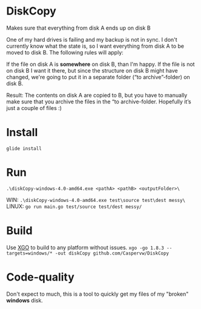 # DiskCopy
Makes sure that everything from disk A ends up on disk B

One of my hard drives is failing and my backup is not in sync. I don't currently know what the state is, so I want everything from disk A to be moved to disk B. The following rules will apply:

If the file on disk A is **somewhere** on disk B, than I'm happy.
If the file is not on disk B I want it there, but since the structure on disk B might have changed, we're going to put it in a separate folder (“to archive”-folder) on disk B.

Result: The contents on disk A are copied to B, but you have to manually make sure that you archive the files in the “to archive-folder. Hopefully it’s just a couple of files :)

# Install
```glide install```

# Run
```.\diskCopy-windows-4.0-amd64.exe <pathA> <pathB> <outputFolder>\ ```

WIN: ```.\diskCopy-windows-4.0-amd64.exe test\source test\dest messy\ ```
LINUX: ```go run main.go test/source test/dest messy/ ```


# Build
Use [XGO](https://github.com/karalabe/xgo) to build to any platform without issues.
```xgo -go 1.8.3 --targets=windows/* -out diskCopy github.com/Caspervw/DiskCopy```

# Code-quality
Don't expect to much, this is a tool to quickly get my files of my "broken" **windows** disk.
